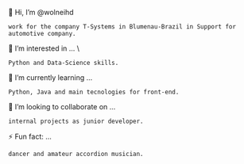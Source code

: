 👋 Hi, I’m @wolneihd
```
work for the company T-Systems in Blumenau-Brazil in Support for automotive company.
```
👀 I’m interested in ... \
```
Python and Data-Science skills.
```
🌱 I’m currently learning ...
```
Python, Java and main tecnologies for front-end.
```
💞️ I’m looking to collaborate on ...
```
internal projects as junior developer.
```
⚡ Fun fact: ...
```
dancer and amateur accordion musician.
```
<!---
wolneihd/wolneihd is a ✨ special ✨ repository because its `README.md` (this file) appears on your GitHub profile.
You can click the Preview link to take a look at your changes.
--->
